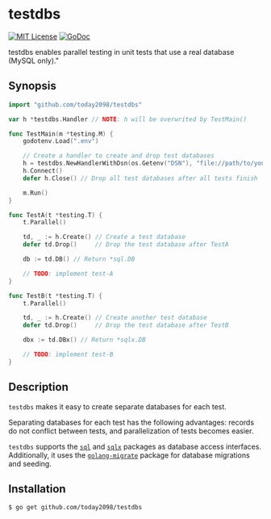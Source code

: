 # testdbs

[![MIT License](http://img.shields.io/badge/license-MIT-blue.svg?style=flat-square)][license]
[![GoDoc](https://godoc.org/github.com/Songmu/flextime?status.svg)][godoc]

[license]: https://github.com/today2098/testdbs/blob/main/LICENSE
[godoc]: https://godoc.org/github.com/today2098/testdbs

testdbs enables parallel testing in unit tests that use a real database (MySQL only)."


## Synopsis

```go
import "github.com/today2098/testdbs"

var h *testdbs.Handler // NOTE: h will be overwrited by TestMain()

func TestMain(m *testing.M) {
    godotenv.Load(".env")

    // Create a handler to create and drop test databases
    h = testdbs.NewHandlerWithDsn(os.Getenv("DSN"), "file://path/to/your/migrations", "prefix")
    h.Connect()
    defer h.Close() // Drop all test databases after all tests finish

    m.Run()
}

func TestA(t *testing.T) {
    t.Parallel()

    td, _ := h.Create() // Create a test database
    defer td.Drop()     // Drop the test database after TestA

    db := td.DB() // Return *sql.DB

    // TODO: implement test-A
}

func TestB(t *testing.T) {
    t.Parallel()

    td, _ := h.Create() // Create another test database
    defer td.Drop()     // Drop the test database after TestB

    dbx := td.DBx() // Return *sqlx.DB

    // TODO: implement test-B
}
```


## Description

`testdbs` makes it easy to create separate databases for each test.

Separating databases for each test has the following advantages: records do not conflict between tests, and parallelization of tests becomes easier.

`testdbs` supports the [`sql`](https://pkg.go.dev/database/sql) and [`sqlx`](https://pkg.go.dev/github.com/jmoiron/sqlx) packages as database access interfaces. 
Additionally, it uses the [`golang-migrate`](https://pkg.go.dev/github.com/golang-migrate/migrate/v4) package for database migrations and seeding.


## Installation

```console
$ go get github.com/today2098/testdbs
```
